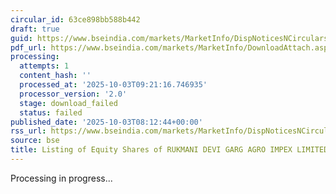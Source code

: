 ```yaml
---
circular_id: 63ce898bb588b442
draft: true
guid: https://www.bseindia.com/markets/MarketInfo/DispNoticesNCirculars.aspx?Noticeid={E7F09356-963D-4656-9895-8ECA246E0911}&noticeno=20251003-11&dt=10/03/2025&icount=11&totcount=14&flag=0
pdf_url: https://www.bseindia.com/markets/MarketInfo/DownloadAttach.aspx?id=20251003-11&attachedId=
processing:
  attempts: 1
  content_hash: ''
  processed_at: '2025-10-03T09:21:16.746935'
  processor_version: '2.0'
  stage: download_failed
  status: failed
published_date: '2025-10-03T08:12:44+00:00'
rss_url: https://www.bseindia.com/markets/MarketInfo/DispNoticesNCirculars.aspx?Noticeid={E7F09356-963D-4656-9895-8ECA246E0911}&noticeno=20251003-11&dt=10/03/2025&icount=11&totcount=14&flag=0
source: bse
title: Listing of Equity Shares of RUKMANI DEVI GARG AGRO IMPEX LIMITED
---
```


Processing in progress...